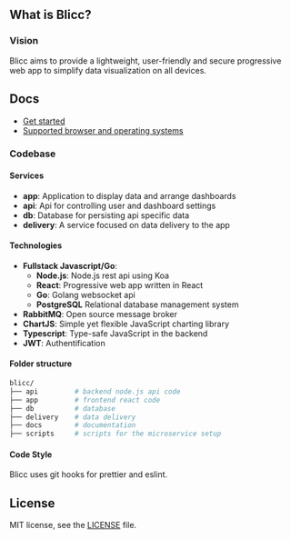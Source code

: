 ## What is Blicc?

### Vision

Blicc aims to provide a lightweight, user-friendly and secure progressive web app to simplify data visualization on all devices.

## Docs

- [Get started](docs/get-started.md)
- [Supported browser and operating systems](docs/supported.md)

### Codebase

#### Services

- **app**: Application to display data and arrange dashboards
- **api**: Api for controlling user and dashboard settings
- **db**: Database for persisting api specific data
- **delivery**: A service focused on data delivery to the app

#### Technologies

- **Fullstack Javascript/Go**:
  - **Node.js**: Node.js rest api using Koa
  - **React**: Progressive web app written in React
  - **Go**: Golang websocket api
  - **PostgreSQL** Relational database management system
- **RabbitMQ**: Open source message broker
- **ChartJS**: Simple yet flexible JavaScript charting library
- **Typescript**: Type-safe JavaScript in the backend
- **JWT**: Authentification

#### Folder structure

```bash
blicc/
├── api         # backend node.js api code
├── app         # frontend react code
├── db          # database
├── delivery    # data delivery
├── docs        # documentation
├── scripts     # scripts for the microservice setup
```

#### Code Style

Blicc uses git hooks for prettier and eslint.

## License

MIT license, see the [LICENSE](./LICENSE) file.
